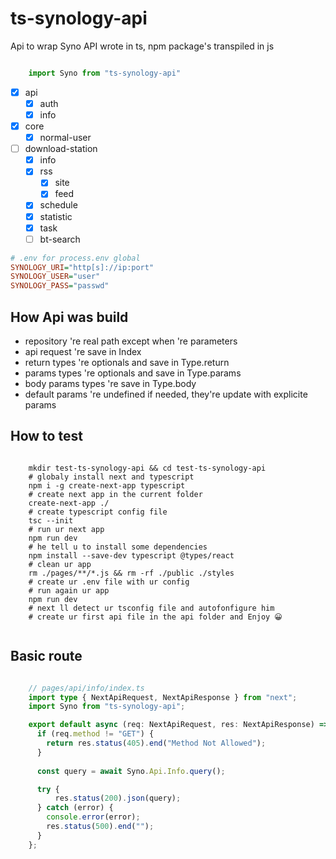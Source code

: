 # ts-synology-api

Api to wrap Syno API wrote in ts, npm package's transpiled in js

``` typescript

    import Syno from "ts-synology-api"

```

- [x] api
  - [x] auth
  - [x] info
- [x] core
  - [x] normal-user
- [ ] download-station
  - [x] info
  - [x] rss
    - [x] site
    - [x] feed
  - [x] schedule
  - [x] statistic
  - [x] task
  - [ ] bt-search

```ini
# .env for process.env global
SYNOLOGY_URI="http[s]://ip:port"
SYNOLOGY_USER="user"
SYNOLOGY_PASS="passwd"
```

## How Api was build

- repository 're real path except when 're parameters
- api request 're save in Index
- return types 're optionals and save in Type.return
- params types 're optionals and save in Type.params
- body params types 're save in Type.body
- default params 're undefined if needed, they're update with explicite params

## How to test

``` shell

    mkdir test-ts-synology-api && cd test-ts-synology-api
    # globaly install next and typescript
    npm i -g create-next-app typescript
    # create next app in the current folder
    create-next-app ./
    # create typescript config file
    tsc --init
    # run ur next app
    npm run dev
    # he tell u to install some dependencies
    npm install --save-dev typescript @types/react
    # clean ur app
    rm ./pages/**/*.js && rm -rf ./public ./styles 
    # create ur .env file with ur config
    # run again ur app
    npm run dev
    # next ll detect ur tsconfig file and autofonfigure him
    # create ur first api file in the api folder and Enjoy 😀
    
```

## Basic route

``` typescript

    // pages/api/info/index.ts
    import type { NextApiRequest, NextApiResponse } from "next";
    import Syno from "ts-synology-api";

    export default async (req: NextApiRequest, res: NextApiResponse) => {
      if (req.method != "GET") {
        return res.status(405).end("Method Not Allowed");
      }
      
      const query = await Syno.Api.Info.query();

      try {
          res.status(200).json(query);
      } catch (error) {
        console.error(error);
        res.status(500).end("");
      }
    };

```

